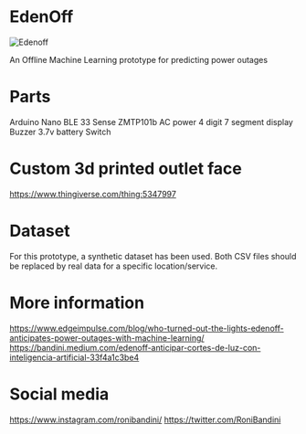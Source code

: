 # EdenOff

![Edenoff](https://github.com/user-attachments/assets/e33cddeb-ae02-4a1a-8949-9b86694245ea)

An Offline Machine Learning prototype for predicting power outages

# Parts
Arduino Nano BLE 33 Sense
ZMTP101b AC power 
4 digit 7 segment display
Buzzer
3.7v battery
Switch

# Custom 3d printed outlet face 
https://www.thingiverse.com/thing:5347997

# Dataset
For this prototype, a synthetic dataset has been used. Both CSV files should be replaced by real data for a specific location/service.

# More information
https://www.edgeimpulse.com/blog/who-turned-out-the-lights-edenoff-anticipates-power-outages-with-machine-learning/
https://bandini.medium.com/edenoff-anticipar-cortes-de-luz-con-inteligencia-artificial-33f4a1c3be4

# Social media
https://www.instagram.com/ronibandini/
https://twitter.com/RoniBandini
